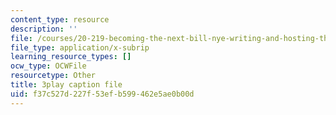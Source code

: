 ```yaml
---
content_type: resource
description: ''
file: /courses/20-219-becoming-the-next-bill-nye-writing-and-hosting-the-educational-show-january-iap-2015/f37c527d227f53efb599462e5ae0b00d_7LTzsMNPuuk.vtt
file_type: application/x-subrip
learning_resource_types: []
ocw_type: OCWFile
resourcetype: Other
title: 3play caption file
uid: f37c527d-227f-53ef-b599-462e5ae0b00d
---
```

